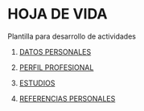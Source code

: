 # HOJA DE VIDA
Plantilla para desarrollo de actividades

1. [DATOS PERSONALES](C:\Users\Orlando\Documents\GitHub\proyecto-formativo-grupo2\.github\Hojadevida.md) 

2. [PERFIL PROFESIONAL](C:\Users\Orlando\Documents\GitHub\proyecto-formativo-grupo2\.github\perfilProfesional.md) 

3. [ESTUDIOS](C:\Users\Orlando\Documents\GitHub\proyecto-formativo-grupo2\.github\estudios.md) 

4. [REFERENCIAS PERSONALES](C:\Users\Orlando\Documents\GitHub\proyecto-formativo-grupo2\.github\refePersonales.md)
